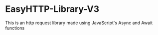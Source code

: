 # EasyHTTP-Library-V3
This is an http request library made using JavaScript's Async and Await functions
